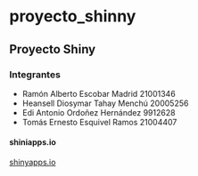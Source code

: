 # proyecto_shinny
## Proyecto Shiny
### Integrantes
* Ramón Alberto Escobar Madrid 21001346
* Heansell Diosymar Tahay Menchú 20005256
* Edi Antonio Ordoñez Hernández 9912628
* Tomás Ernesto Esquivel Ramos 21004407

#### **shiniapps.io** 

[shinyapps.io](https://tesquivel.shinyapps.io/Proyecto_Shiny/)
